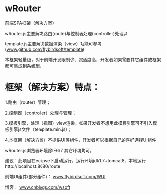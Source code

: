 wRouter
=======

前端SPA框架（解决方案）

wRouter.js主要解决路由(route)与控制器处理(controller)处理以

template.js主要解决数据渲染（view）功能可参考(www.github.com/flybirdsoft/template)

本框架轻量级，对于前端开发限制少、灵活度高，开发者如果需要其它组件或框架都可集成到系统里。

框架（解决方案）特点：
===
1.路由（router）管理；

2.控制器（controller）处理与管理；

3.模板引擎，处理（视图）view渲染，如果开发者不想用此模板引擎可不引入模板引擎js文件（template.min.js）；

4.本框架（解决方案）不提供UI类组件，开发者可以根据自己的喜好选择UI组件


wRouter.js浏览器环境除IE6/7 其它环境均可。


建议：此项目在eclipse下启动运行，运行环境jdk1.7+tomcat8，本地运行 http://localhost:8080/route




前端UI组件(部分组件)：
www.flybirdsoft.com/WUI

博客：
www.cnblogs.com/wsoft

